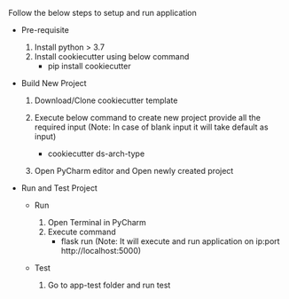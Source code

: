 Follow the below steps to setup and run application

* Pre-requisite
	1. Install python > 3.7 
	2. Install cookiecutter using below command 
		* pip install cookiecutter
		
* Build New Project
	1. Download/Clone cookiecutter template
	2. Execute below command to create new project 
	   provide all the required input (Note: In case of blank input it will take default as input)
		* cookiecutter ds-arch-type
	
	3. Open PyCharm editor and Open newly created project
	
* Run and Test Project
	* Run
		1. Open Terminal in PyCharm
		2. Execute command 
			* flask run 
			(Note: It will execute and run application on ip:port http://localhost:5000)
		
	* Test
		1. Go to app-test folder and run test
	
	
